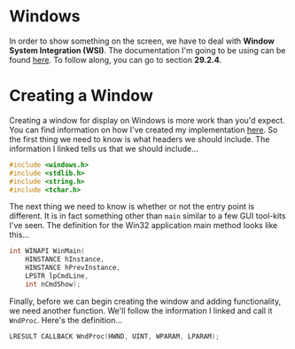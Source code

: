 # Windows

In order to show something on the screen, we have to deal with **Window System Integration (WSI)**. The documentation I'm going to be using can be found [here](https://www.khronos.org/registry/vulkan/specs/1.0/refguide/Vulkan-1.0-web.pdf). To follow along, you can go to section **29.2.4**.

# Creating a Window

Creating a window for display on Windows is more work than you'd expect. You can find information on how I've created my implementation [here](https://msdn.microsoft.com/en-us/library/bb384843.aspx). So the first thing we need to know is what headers we should include. The information I linked tells us that we should include...

```cpp
#include <windows.h>
#include <stdlib.h>
#include <string.h>
#include <tchar.h>
```

The next thing we need to know is whether or not the entry point is different. It is in fact something other than `main` similar to a few GUI tool-kits I've seen. The definition for the Win32 application main method looks like this...

```cpp
int WINAPI WinMain(
    HINSTANCE hInstance,
    HINSTANCE hPrevInstance,
    LPSTR lpCmdLine,
    int nCmdShow);
```

Finally, before we can begin creating the window and adding functionality, we need another function. We'll follow the information I linked and call it `WndProc`. Here's the definition...

```cpp
LRESULT CALLBACK WndProc(HWND, UINT, WPARAM, LPARAM);
```